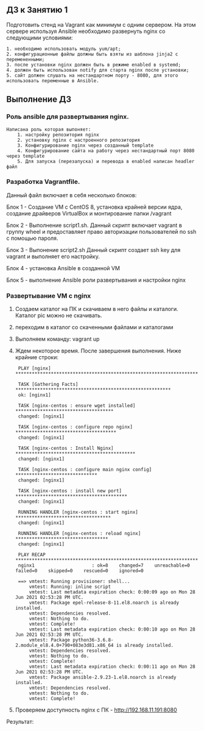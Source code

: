## ДЗ к Занятию 1

Подготовить стенд на Vagrant как минимум с одним сервером. На этом сервере используя Ansible необходимо развернуть nginx со следующими условиями:

	1. необходимо использовать модуль yum/apt;
	2. конфигурационные файлы должны быть взяты из шаблона jinja2 с перемененными;
	3. после установки nginx должен быть в режиме enabled в systemd;
	4. должен быть использован notify для старта nginx после установки;
	5. сайт должен слушать на нестандартном порту - 8080, для этого использовать переменные в Ansible.
	
## Выполнение ДЗ

### Роль ansible для развертывания nginx.
	
	Написана роль которая выпоняет:
		1. настройку репозитория nginx
		2. установку nginx c настроенного репозитория
		3. Конфигурирование nginx через созданный template 
		4. Конфигурирование сайта на работу через нестандартный порт 8080 через template
		5. Для запуска (перезапуска) и перевода в enabled написан headler файл

### Разработка Vagrantfile.
 
 Данный файл включает в себя несколько блоков:
  
  Блок 1 - Создание VM с CentOS 8, установка крайней версии ядра, создание драйверов VirtualBox и монтирование папки /vagrant
  
  Блок 2 - Выполнение script1.sh. Данный скрипт включает vagrant в группу wheel и предоставляет право авторизации пользователей по ssh с помощью пароля.
  
  Блок 3 - Выпонение script2.sh Данный скрипт создает ssh key для vagrant и выполняет его настройку.
  
  Блок 4 -  установка Ansible в созданной VM
  
  Блок 5 - выполнение Ansible роли развертывания и настройки nginx
  
  
### Развертывание VM c nginx

1. Создаем каталог на ПК и скачиваем в него файлы и каталоги. Каталог pic можно не скачивать.
2. переходим в каталог со скаченными файлами и каталогами
3. Выполняем команду: vagrant up
4. Ждем некоторое время. После завершения выполнения. Ниже крайние строки: 


		PLAY [nginx] *******************************************************************

		TASK [Gathering Facts] *********************************************************
		ok: [nginx1]

		TASK [nginx-centos : ensure wget installed] ************************************
		changed: [nginx1]

		TASK [nginx-centos : configure repo nginx] *************************************
		changed: [nginx1]

		TASK [nginx-centos : Install Nginx] ********************************************
		changed: [nginx1]

		TASK [nginx-centos : configure main nginx config] ******************************
		changed: [nginx1]

		TASK [nginx-centos : install new port] *****************************************
		changed: [nginx1]

		RUNNING HANDLER [nginx-centos : start nginx] ***********************************
		changed: [nginx1]

		RUNNING HANDLER [nginx-centos : reload nginx] **********************************
		changed: [nginx1]

		PLAY RECAP *********************************************************************
		nginx1                     : ok=8    changed=7    unreachable=0    failed=0    skipped=0    rescued=0    ignored=0

		==> vmtest: Running provisioner: shell...
			vmtest: Running: inline script
			vmtest: Last metadata expiration check: 0:00:09 ago on Mon 28 Jun 2021 02:53:28 PM UTC.
			vmtest: Package epel-release-8-11.el8.noarch is already installed.
			vmtest: Dependencies resolved.
			vmtest: Nothing to do.
			vmtest: Complete!
			vmtest: Last metadata expiration check: 0:00:10 ago on Mon 28 Jun 2021 02:53:28 PM UTC.
			vmtest: Package python36-3.6.8-2.module_el8.4.0+790+083e3d81.x86_64 is already installed.
			vmtest: Dependencies resolved.
			vmtest: Nothing to do.
			vmtest: Complete!
			vmtest: Last metadata expiration check: 0:00:11 ago on Mon 28 Jun 2021 02:53:28 PM UTC.
			vmtest: Package ansible-2.9.23-1.el8.noarch is already installed.
			vmtest: Dependencies resolved.
			vmtest: Nothing to do.
			vmtest: Complete!


5. Проверяем доступность nginx c ПК - http://192.168.11.191:8080
	
Результат:

